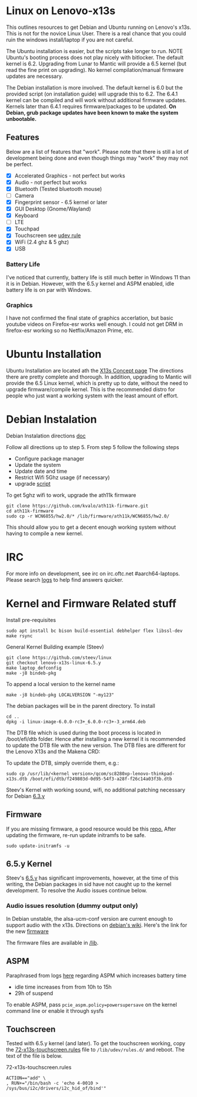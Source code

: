 # Linux on Lenovo-x13s 
This outlines resources to get Debian and Ubuntu running on Lenovo's x13s. This is not for the novice Linux User. There is a real chance that you could ruin the windows install/laptop if you are not careful. 

The Ubuntu installation is easier, but the scripts take longer to run. NOTE Ubuntu's booting process does not play nicely with bitlocker. The default kernel is 6.2. Upgrading from Lunar to Mantic will provide a 6.5 kernel (but read the fine print on upgrading). No kernel compilation/manual firmware updates are necessary.

The Debian installation is more involved. The default kernel is 6.0 but the provided script (on installation guide) will upgrade this to 6.2. The 6.4.1 kernel can be compiled and will work without additional firmware updates. Kernels later than 6.4.1 requires firmware/packages to be updated. **On Debian, grub package updates have been known to make the system unbootable.**

## Features
Below are a list of features that "work". Please note that there is still a lot of development being done and even though things may "work" they may not be perfect.

- [x] Accelerated Graphics - not perfect but works
- [x] Audio - not perfect but works
- [x] Bluetooth (Tested bluetooth mouse)
- [ ] Camera
- [x] Fingerprint sensor - 6.5 kernel or later
- [x] GUI Desktop (Gnome/Wayland)
- [x] Keyboard
- [ ] LTE
- [x] Touchpad
- [x] Touchscreen see [udev rule](https://github.com/altacus/lenovo-x13s#touchscreen)
- [x] WiFi (2.4 ghz & 5 ghz)
- [x] USB

### Battery Life
I've noticed that currently, battery life is still much better in Windows 11 than it is in Debian. However, with the 6.5.y kernel and ASPM enabled, idle battery life is on par with Windows.

### Graphics
I have not confirmed the final state of graphics accerlation, but basic youtube videos on Firefox-esr works well enough. I could not get DRM in firefox-esr working so no Netflix/Amazon Prime, etc.

# Ubuntu Installation

Ubuntu Installation are located ath the [X13s Concept page](https://launchpad.net/~ubuntu-concept/+archive/ubuntu/x13s) The directions there are pretty complete and thorough. In addition, upgrading to Mantic will provide the 6.5 Linux kernel, which is pretty up to date, without the need to upgrade firmware/compile kernel. This is the recommended distro for people who just want a working system with the least amount of effort.

# Debian Instalation
Debian Instalation directions [doc](https://docs.google.com/document/d/1WuxE-42ZeOkKAft5FuUk6C2fonkQ8sqNZ56ZmZ49hGI/edit#heading=h.d1689esafsky)

Follow all directions up to step 5. From step 5 follow the following steps

*  Configure package manager
*  Update the system
*  Update date and time
*  Restrict Wifi 5Ghz usage (if necessary)
*  upgrade [script](https://people.linaro.org/~manivannan.sadhasivam/x13s_upgrade/)

To get 5ghz wifi to work, upgrade the ath11k firmware
```
git clone https://github.com/kvalo/ath11k-firmware.git
cd ath11k-firmware
sudo cp -r WCN6855/hw2.0/* /lib/firmware/ath11k/WCN6855/hw2.0/
```
This should allow you to get a decent enough working system without having to compile a new kernel.

# IRC 

For more info on development, see irc on irc.oftc.net #aarch64-laptops. Please search [logs](https://oftc.irclog.whitequark.org/aarch64-laptops/2023-09-01) to help find answers quicker.

# Kernel and Firmware Related stuff

Install pre-requisites

```shell
sudo apt install bc bison build-essential debhelper flex libssl-dev make rsync
```

General Kernel Building example (Steev) 
```shell
git clone https://github.com/steev/linux
git checkout lenovo-x13s-linux-6.5.y
make laptop_defconfig
make -j8 bindeb-pkg
```

To append a local version to the kernel name 
```shell
make -j8 bindeb-pkg LOCALVERSION "-my123"
```

The debian packages will be in the parent directory.  To install

```shell
cd ..
dpkg -i linux-image-6.0.0-rc3+_6.0.0-rc3+-3_arm64.deb
```

The DTB file which is used during the boot process is located in /boot/efi/dtb folder. Hence after installing a new kernel it is recommended to update the DTB file with the new version. The DTB files are different for the Lenovo X13s and the Makena CRD:

To update the DTB, simply override them, e.g.:

```shell
sudo cp /usr/lib/<kernel version>/qcom/sc8280xp-lenovo-thinkpad-x13s.dtb /boot/efi/dtb/f249803d-0d95-54f3-a28f-f26c14a03f3b.dtb
```

Steev's Kernel with working sound, wifi, no additional patching necessary for Debian [6.3.y](https://github.com/steev/linux/tree/lenovo-x13s-linux-6.3.y)

## Firmware
If you are missing firmware, a good resource would be this [repo.](https://github.com/ironrobin/x13s-alarm) After updating the firmware, re-run update initramfs to be safe.

```
sudo update-initramfs -u
```

## 6.5.y Kernel 
Steev's [6.5.y](https://github.com/steev/linux/tree/lenovo-x13s-linux-6.5.y) has significant improvements, however, at the time of this writing, the Debian packages in sid have not caught up to the kernel development. To resolve the Audio issues continue below.

### Audio issues resolution (dummy output only)

In Debian unstable, the alsa-ucm-conf version are current enough to support audio with the x13s. Directions on [debian's wiki](https://wiki.debian.org/InstallingDebianOn/Thinkpad/X13s). Here's the link for the new [firmware](https://git.kernel.org/pub/scm/linux/kernel/git/firmware/linux-firmware.git/commit/qcom/sc8280xp/LENOVO/21BX/audioreach-tplg.bin?id=f9a35b3f0779844aa686b76506344db70a72820d)

The firmware files are available in [/lib](https://github.com/altacus/lenovo-x13s/tree/main/lib).

## ASPM
Paraphrased from logs [here](https://oftc.irclog.whitequark.org/aarch64-laptops/2023-08-28) regarding ASPM which increases battery time 
*  idle time increases from from 10h to 15h
*  29h of suspend

To enable ASPM, pass `pcie_aspm.policy=powersupersave` on the kernel command line or enable it through sysfs 

## Touchscreen

Tested with 6.5.y kernel (and later). To get the touchscreen working, copy the [72-x13s-touchscreen.rules](https://github.com/ironrobin/x13s-alarm/blob/trunk/x13s-touchscreen-udev/72-x13s-touchscreen.rules) file to `/lib/udev/rules.d/` and reboot. The text of the file is below.

72-x13s-touchscreen.rules
```
ACTION=="add" \
, RUN+="/bin/bash -c 'echo 4-0010 > /sys/bus/i2c/drivers/i2c_hid_of/bind'"
```

